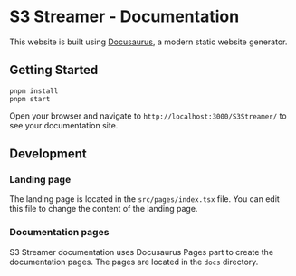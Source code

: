# S3 Streamer - Documentation

This website is built using [Docusaurus](https://docusaurus.io/), a modern static website generator.

## Getting Started

```
pnpm install
pnpm start
```

Open your browser and navigate to `http://localhost:3000/S3Streamer/` to see your documentation site.

## Development

### Landing page

The landing page is located in the `src/pages/index.tsx` file.
You can edit this file to change the content of the landing page.

### Documentation pages

S3 Streamer documentation uses Docusaurus Pages part to create the documentation pages.
The pages are located in the `docs` directory.
